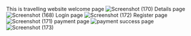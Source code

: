 This is travelling website
welcome page
![Screenshot (170)](https://github.com/Team6jfs/travelling/assets/153903535/d289ddaf-d55d-4304-9c3b-2a5800cb491d)
Details page 
![Screenshot (168)](https://github.com/Team6jfs/travelling/assets/153903535/cee2aa26-2427-40ff-b2c3-d2d949436759)
Login page
![Screenshot (172)](https://github.com/Team6jfs/travelling/assets/153903535/81c3a636-4364-45a6-8617-12319e5f8fb8)
Register page
![Screenshot (171)](https://github.com/Team6jfs/travelling/assets/153903535/1e7cab46-e25b-43c1-985e-d88c90a6ca3f)
payment page 
![payment](https://github.com/Team6jfs/travelling/assets/153903535/658b0b4b-ec74-4f71-b10e-8fec41fd675d)
success page
![Screenshot (173)](https://github.com/Team6jfs/travelling/assets/153903535/3632af84-8058-495d-8154-3c50a339be5f)


